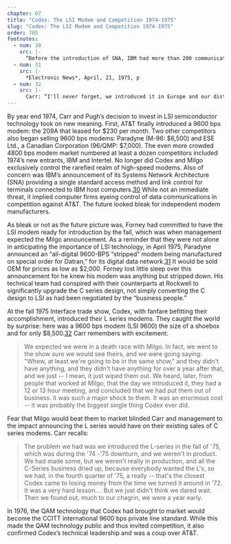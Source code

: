 ```yaml
---
chapter: 07
title: "Codex: The LSI Modem and Competition 1974-1975"
slug: "Codex: The LSI Modem and Competition 1974-1975"
order: 705
footnotes:
  - num: 30
    src: |-
      “Before the introduction of SNA, IBM had more than 200 communications products requiring 35 teleprocessing access methods and 15 different data link control procedures. The goal of SNA was to provide a unified approach to IBM networking by introducing a single standard host access method and link control procedures. The use of these standards would achieve terminal compatibility at the communications line level as well as independence between network devices (e.g., terminals) and host applications. This represents a major step forward in IBM’s recognition of networks as a vital element of future computing systems,” Data Communications in the ‘70s: A Decade of Birth, Computerworld, Jan. 7, 1980, p. 41
  - num: 31
    src: |- 
      *Electronic News*, April, 21, 1975, p
  - num: 32
    src: |- 
      Carr: “I'll never forget, we introduced it in Europe and our distributors in Europe used to drive me up a wall, because if Milgo would do some small thing like put an indicator on each mux channel, they would tell us that without that, we were no longer the technological leader and this and that. So we introduced this thing in a hotel, and we had all the distributors in the room, and I arranged two of these L-Series on a table with a tablecloth over them, and they all knew there was a new modem coming, but they didn't know anything. We had really kept it tight to our vest, and they were all looking at the shape of this, and when I pulled the cloth off and they saw there were two in there, it just absolutely blew their minds. Absolutely blew their minds. And I said to them, I'll never forget, I can almost give you a direct quote, I said: "If you fuckers tell me one more time that I'm not the technology leader after today, I'm going to fire you. I don't ever want to hear that again."
---
```


By year end 1974, Carr and Pugh’s decision to invest in LSI semiconductor technology took on new meaning. First, AT&T finally introduced a 9600 bps modem: the 209A that leased for $230 per month. Two other competitors also began selling 9600 bps modems: Paradyne (M-96: $6,500) and ESE Ltd., a Canadian Corporation (96/QMP: $7,000). The even more crowded 4800 bps modem market numbered at least a dozen competitors included 1974’s new entrants, IBM and Intertel. No longer did Codex and Milgo exclusively control the rarefied realm of high-speed modems. Also of concern was IBM’s announcement of its Systems Network Architecture (SNA) providing a single standard access method and link control for terminals connected to IBM host computers.<a name="fnloc30" href="#fn30">30</a>  While not an immediate threat, it implied computer firms eyeing control of data communications in competition against AT&T. The future looked bleak for independent modem manufacturers.

As bleak or not as the future picture was, Forney had committed to have the LSI modem ready for introduction by the fall, which was when management expected the Milgo announcement. As a reminder that they were not alone in anticipating the importance of LSI technology, in April 1975, Paradyne announced an “all-digital 9600-BPS “stripped” modem being manufactured on special order for Datran,” for its digital data network.<a name="fnloc31" href="#fn31">31</a>  It would be sold OEM for prices as low as $2,000. Forney lost little sleep over this announcement for he knew his modem was anything but stripped down. His technical team had conspired with their counterparts at Rockwell to significantly upgrade the C series design, not simply converting the C design to LSI as had been negotiated by the “business people.”

At the fall 1975 Interface trade show, Codex, with fanfare befitting their accomplishment, introduced their L series modems. They caught the world by surprise: here was a 9600 bps modem (LSI 9600) the size of a shoebox and for only $8,500.<a name="fnloc32" href="#fn32">32</a> Carr remembers with excitement:

>We expected we were in a death race with Milgo.  In fact, we went to the show sure we would see theirs, and we were going saying:  "Whew, at least we're going to be in the same show," and they didn't have anything, and they didn't have anything for over a year after that, and we just -- I mean, it just wiped them out. We heard, later, from people that worked at Milgo, that the day we introduced it, they had a 12 or 13 hour meeting, and concluded that we had put them out of business. it was such a major shock to them. It was an enormous cost -- it was probably the biggest single thing Codex ever did.

Fear that Milgo would beat them to market blinded Carr and management to the impact announcing the L series would have on their existing sales of C series modems. Carr recalls:

>The problem we had was we introduced the L-series in the fall of '75, which was during the '74 -'75 downturn, and we weren't in product. We had made some, but we weren't really in production, and all the C-Series business dried up, because everybody wanted the L's, so we had, in the fourth quarter of '75, a really -- that's the closest Codex came to losing money from the time we turned it around in '72.  It was a very hard lesson.... But we just didn't think we dared wait. Then we found out, much to our chagrin, we were a year early.

In 1976, the QAM technology that Codex had brought to market would become the CCITT international 9600 bps private line standard. While this made the QAM technology public and thus invited competition, it also confirmed Codex’s technical leadership and was a coup over AT&T.
